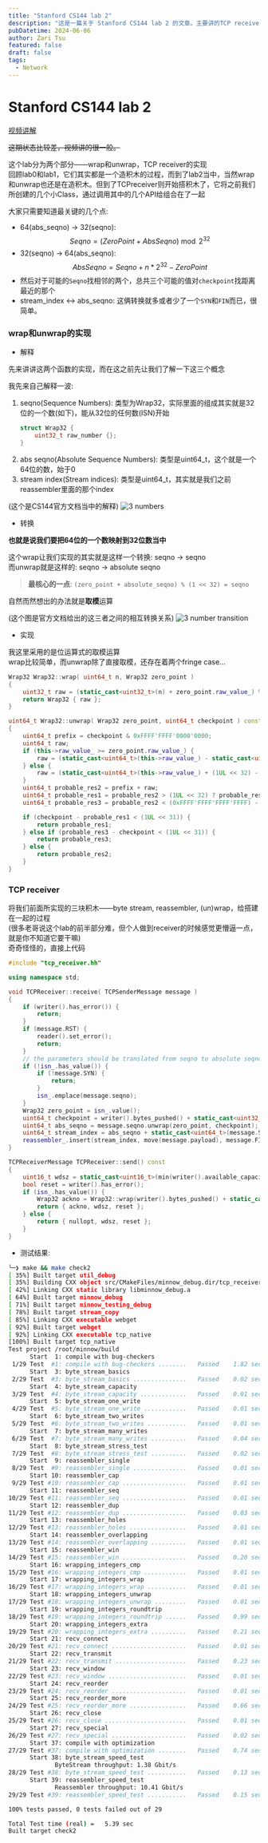 ```yaml
---
title: "Stanford CS144 lab 2"
description: "这是一篇关于 Stanford CS144 lab 2 的文章。主要讲的TCP receiver的实现。"
pubDatetime: 2024-06-06
author: Zari Tsu
featured: false
draft: false
tags:
  - Network
---
```


# Stanford CS144 lab 2

[视频讲解]()

~~这期状态比较差，视频讲的很一般。~~

这个lab分为两个部分——wrap和unwrap，TCP receiver的实现  
回顾lab0和lab1，它们其实都是一个造积木的过程，而到了lab2当中，当然wrap和unwrap也还是在造积木。但到了TCPreceiver则开始搭积木了，它将之前我们所创建的几个小Class，通过调用其中的几个API给组合在了一起

大家只需要知道最关键的几个点: 

* 64(abs_seqno) -> 32(seqno): $$ Seqno = (ZeroPoint + AbsSeqno) \bmod 2 ^ {32} $$
* 32(seqno) -> 64(abs_seqno): $$ AbsSeqno = Seqno + n * 2 ^ {32} - ZeroPoint $$
* 然后对于可能的`Seqno`找相邻的两个，总共三个可能的值对`checkpoint`找距离最近的那个
* stream_index <-> abs_seqno: 这俩转换就多或者少了一个`SYN`和`FIN`而已，很简单。

### wrap和unwrap的实现

* 解释

先来讲讲这两个函数的实现，而在这之前先让我们了解一下这三个概念

我先来自己解释一波:  

1. seqno(Sequence Numbers): 类型为Wrap32，实际里面的组成其实就是32位的一个数(如下)，能从32位的任何数(ISN)开始
    ```cpp
    struct Wrap32 {
        uint32_t raw_number {};
    }
    ```
2. abs seqno(Absolute Sequence Numbers): 类型是uint64_t，这个就是一个64位的数，始于0
3. stream index(Stream indices): 类型是uint64_t，其实就是我们之前reassembler里面的那个index

(这个是CS144官方文档当中的解释)
![3 numbers](../../assets/images/cs144_lab2_3nums.png)

* 转换

**也就是说我们要把64位的一个数映射到32位数当中**

这个wrap让我们实现的其实就是这样一个转换: seqno → seqno  
而unwrap就是这样的: seqno → absolute seqno

> **最核心的一点**: `(zero_point + absolute_seqno) % (1 << 32) = seqno`

自然而然想出的办法就是**取模**运算

(这个图是官方文档给出的这三者之间的相互转换关系)
![3 number transition](../../assets/images/cs144_lab2_num_trans.png)

* 实现

我这里采用的是位运算式的取模运算  
wrap比较简单，而unwrap除了直接取模，还存在着两个fringe case...

```cpp
Wrap32 Wrap32::wrap( uint64_t n, Wrap32 zero_point )
{
	uint32_t raw = (static_cast<uint32_t>(n) + zero_point.raw_value_) % (1UL << 32);
	return Wrap32 { raw };
}
```

```cpp
uint64_t Wrap32::unwrap( Wrap32 zero_point, uint64_t checkpoint ) const
{
	uint64_t prefix = checkpoint & 0xFFFF'FFFF'0000'0000;
	uint64_t raw;
	if (this->raw_value_ >= zero_point.raw_value_) {
		raw = (static_cast<uint64_t>(this->raw_value_) - static_cast<uint64_t>(zero_point.raw_value_));
	} else {
		raw = (static_cast<uint64_t>(this->raw_value_) + (1UL << 32) - static_cast<uint64_t>(zero_point.raw_value_));
	}
	uint64_t probable_res2 = prefix + raw;
	uint64_t probable_res1 = probable_res2 > (1UL << 32) ? probable_res2 - (1UL << 32) : probable_res2;
	uint64_t probable_res3 = probable_res2 < (0xFFFF'FFFF'FFFF'FFFF) - (1UL << 32) ? probable_res2 + (1UL << 32) : probable_res2;

	if (checkpoint - probable_res1 < (1UL << 31)) {
		return probable_res1;
	} else if (probable_res3 - checkpoint < (1UL << 31)) {
		return probable_res3;
	} else {
		return probable_res2;
	}
}
```

### TCP receiver

将我们前面所实现的三块积木——byte stream, reassembler, (un)wrap，给搭建在一起的过程  
(很多老哥说这个lab的前半部分难，但个人做到receiver的时候感觉更懵逼一点，就是你不知道它要干嘛)  
奇奇怪怪的，直接上代码

```cpp
#include "tcp_receiver.hh"

using namespace std;

void TCPReceiver::receive( TCPSenderMessage message )
{
	if (writer().has_error()) {
		return;
	}
	if (message.RST) {
		reader().set_error();
		return;
	}
	// the parameters should be translated from seqno to absolute seqno
	if (!isn_.has_value()) {
		if (!message.SYN) {
			return;
		}
		isn_.emplace(message.seqno);
	}
	Wrap32 zero_point = isn_.value();
	uint64_t checkpoint = writer().bytes_pushed() + static_cast<uint32_t>(message.SYN);
	uint64_t abs_seqno = message.seqno.unwrap(zero_point, checkpoint);
	uint64_t stream_index = abs_seqno + static_cast<uint64_t>(message.SYN) - 1;
	reassembler_.insert(stream_index, move(message.payload), message.FIN);
}

TCPReceiverMessage TCPReceiver::send() const
{
	uint16_t wdsz = static_cast<uint16_t>(min(writer().available_capacity(), static_cast<uint64_t>(UINT16_MAX)));
	bool reset = writer().has_error();
	if (isn_.has_value()) {
		Wrap32 ackno = Wrap32::wrap(writer().bytes_pushed() + static_cast<uint64_t>(writer().is_closed()), isn_.value()) + 1;
		return { ackno, wdsz, reset };
	} else {
		return { nullopt, wdsz, reset };
	}
}
```

* 测试结果:  

```sh
╰─❯ make && make check2
[ 35%] Built target util_debug
[ 35%] Building CXX object src/CMakeFiles/minnow_debug.dir/tcp_receiver.cc.o
[ 42%] Linking CXX static library libminnow_debug.a
[ 64%] Built target minnow_debug
[ 71%] Built target minnow_testing_debug
[ 78%] Built target stream_copy
[ 85%] Linking CXX executable webget
[ 92%] Built target webget
[ 92%] Linking CXX executable tcp_native
[100%] Built target tcp_native
Test project /root/minnow/build
      Start  1: compile with bug-checkers
 1/29 Test  #1: compile with bug-checkers ........   Passed    1.82 sec
      Start  3: byte_stream_basics
 2/29 Test  #3: byte_stream_basics ...............   Passed    0.02 sec
      Start  4: byte_stream_capacity
 3/29 Test  #4: byte_stream_capacity .............   Passed    0.01 sec
      Start  5: byte_stream_one_write
 4/29 Test  #5: byte_stream_one_write ............   Passed    0.01 sec
      Start  6: byte_stream_two_writes
 5/29 Test  #6: byte_stream_two_writes ...........   Passed    0.01 sec
      Start  7: byte_stream_many_writes
 6/29 Test  #7: byte_stream_many_writes ..........   Passed    0.04 sec
      Start  8: byte_stream_stress_test
 7/29 Test  #8: byte_stream_stress_test ..........   Passed    0.02 sec
      Start  9: reassembler_single
 8/29 Test  #9: reassembler_single ...............   Passed    0.01 sec
      Start 10: reassembler_cap
 9/29 Test #10: reassembler_cap ..................   Passed    0.01 sec
      Start 11: reassembler_seq
10/29 Test #11: reassembler_seq ..................   Passed    0.01 sec
      Start 12: reassembler_dup
11/29 Test #12: reassembler_dup ..................   Passed    0.03 sec
      Start 13: reassembler_holes
12/29 Test #13: reassembler_holes ................   Passed    0.01 sec
      Start 14: reassembler_overlapping
13/29 Test #14: reassembler_overlapping ..........   Passed    0.01 sec
      Start 15: reassembler_win
14/29 Test #15: reassembler_win ..................   Passed    0.20 sec
      Start 16: wrapping_integers_cmp
15/29 Test #16: wrapping_integers_cmp ............   Passed    0.01 sec
      Start 17: wrapping_integers_wrap
16/29 Test #17: wrapping_integers_wrap ...........   Passed    0.01 sec
      Start 18: wrapping_integers_unwrap
17/29 Test #18: wrapping_integers_unwrap .........   Passed    0.01 sec
      Start 19: wrapping_integers_roundtrip
18/29 Test #19: wrapping_integers_roundtrip ......   Passed    0.99 sec
      Start 20: wrapping_integers_extra
19/29 Test #20: wrapping_integers_extra ..........   Passed    0.21 sec
      Start 21: recv_connect
20/29 Test #21: recv_connect .....................   Passed    0.01 sec
      Start 22: recv_transmit
21/29 Test #22: recv_transmit ....................   Passed    0.23 sec
      Start 23: recv_window
22/29 Test #23: recv_window ......................   Passed    0.01 sec
      Start 24: recv_reorder
23/29 Test #24: recv_reorder .....................   Passed    0.01 sec
      Start 25: recv_reorder_more
24/29 Test #25: recv_reorder_more ................   Passed    0.66 sec
      Start 26: recv_close
25/29 Test #26: recv_close .......................   Passed    0.01 sec
      Start 27: recv_special
26/29 Test #27: recv_special .....................   Passed    0.02 sec
      Start 37: compile with optimization
27/29 Test #37: compile with optimization ........   Passed    0.74 sec
      Start 38: byte_stream_speed_test
             ByteStream throughput: 1.38 Gbit/s
28/29 Test #38: byte_stream_speed_test ...........   Passed    0.13 sec
      Start 39: reassembler_speed_test
             Reassembler throughput: 10.41 Gbit/s
29/29 Test #39: reassembler_speed_test ...........   Passed    0.15 sec

100% tests passed, 0 tests failed out of 29

Total Test time (real) =   5.39 sec
Built target check2
```